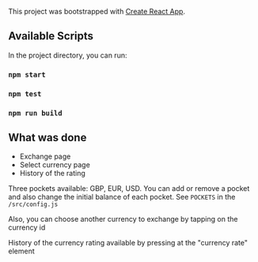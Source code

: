 This project was bootstrapped with [Create React App](https://github.com/facebook/create-react-app).

## Available Scripts

In the project directory, you can run:

### `npm start`
### `npm test`
### `npm run build`

## What was done
* Exchange page
* Select currency page
* History of the rating

Three pockets available: GBP, EUR, USD.
You can add or remove a pocket and also change the initial balance of each pocket. 
See `POCKETS` in the `/src/config.js`

Also, you can choose another currency to exchange by tapping on the currency id

History of the currency rating available by pressing at the "currency rate" element